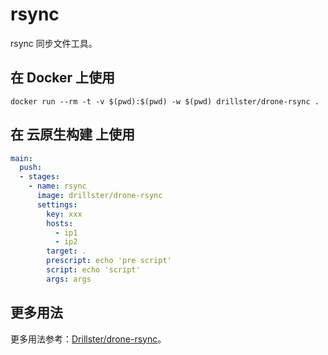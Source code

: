 # rsync

 rsync 同步文件工具。

## 在 Docker 上使用

```shell
docker run --rm -t -v $(pwd):$(pwd) -w $(pwd) drillster/drone-rsync .
```

## 在 云原生构建 上使用

```yml
main:
  push:
  - stages:
    - name: rsync
      image: drillster/drone-rsync
      settings:
        key: xxx
        hosts:
          - ip1
          - ip2
        target: .
        prescript: echo 'pre script'
        script: echo 'script'
        args: args
```

## 更多用法

更多用法参考：[Drillster/drone-rsync](https://github.com/Drillster/drone-rsync)。
